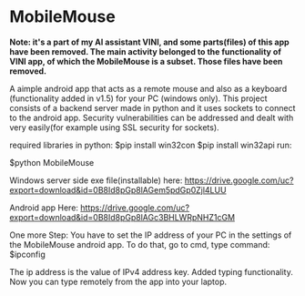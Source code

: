 # MobileMouse

****Note: it's a part of my AI assistant VINI, and some parts(files) of this app have been removed. The main activity belonged to the functionality of VINI app, of which the MobileMouse is a subset. Those files have been removed.****


A aimple android app that acts as a remote mouse and also as a keyboard (functionality added in v1.5) for your PC (windows only). 
This project consists of a backend server made in python and it uses sockets to connect to the android app. Security vulnerabilities can be addressed and dealt with very easily(for example using SSL security for sockets).

required libraries in python:
    $pip install win32con
    $pip install win32api
run:

$python MobileMouse

Windows server side exe file(installable) here:
https://drive.google.com/uc?export=download&id=0B8Id8pGp8lAGem5pdGp0Zjl4LUU

Android app Here:
https://drive.google.com/uc?export=download&id=0B8Id8pGp8lAGc3BHLWRpNHZ1cGM

One more Step:
  You have to set the IP address of your PC in the settings of the MobileMouse android app.
  To do that, go to cmd, type command:
     $ipconfig
     
The ip address is the value of IPv4 address key.
Added typing functionality. Now you can type remotely from the app into your laptop.
